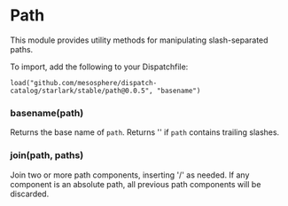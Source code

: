 
# Path

This module provides utility methods for manipulating slash-separated paths.

To import, add the following to your Dispatchfile:

```
load("github.com/mesosphere/dispatch-catalog/starlark/stable/path@0.0.5", "basename")
```


### basename(path)


Returns the base name of `path`. Returns '' if `path` contains trailing slashes.


### join(path, paths)

Join two or more path components, inserting '/' as needed.
If any component is an absolute path, all previous path components
will be discarded.


